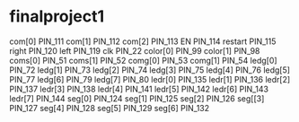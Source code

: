# finalproject1
com[0] PIN_111
com[1] PIN_112
com[2] PIN_113
EN PIN_114
restart PIN_115
right PIN_120
left PIN_119
clk PIN_22
color[0] PIN_99
color[1] PIN_98
coms[0] PIN_51
coms[1]  PIN_52
comg[0] PIN_53
comg[1] PIN_54
ledg[0] PIN_72
ledg[1] PIN_73
ledg[2] PIN_74
ledg[3] PIN_75
ledg[4] PIN_76
ledg[5] PIN_77
ledg[6] PIN_79
ledg[7] PIN_80
ledr[0] PIN_135
ledr[1] PIN_136
ledr[2] PIN_137
ledr[3] PIN_138
ledr[4] PIN_141
ledr[5] PIN_142
ledr[6] PIN_143
ledr[7] PIN_144
seg[0] PIN_124
seg[1] PIN_125
seg[2] PIN_126
seg[[3] PIN_127
seg[4] PIN_128
seg[5] PIN_129
seg[6] PIN_132


